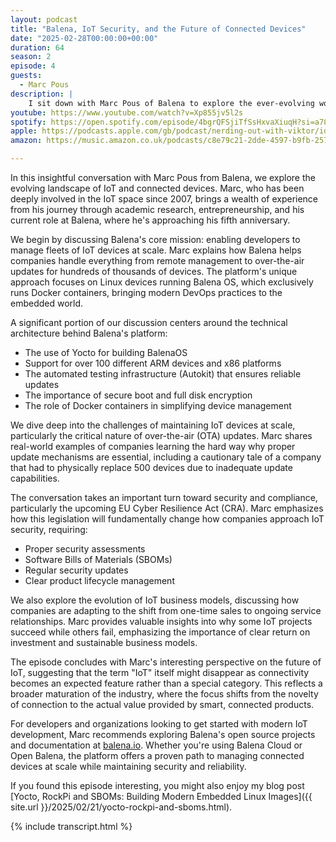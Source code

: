 ```yaml
---
layout: podcast
title: "Balena, IoT Security, and the Future of Connected Devices"
date: "2025-02-28T00:00:00+00:00"
duration: 64
season: 2
episode: 4
guests:
  - Marc Pous
description: |
    I sit down with Marc Pous of Balena to explore the ever-evolving world of IoT, from remote management and fleet updates to security legislation and software bills of materials (SBOMs). Marc reveals how Balena pioneered container-based deployments on devices like Raspberry Pi, explains why over-the-air (OTA) updates are critical for any hardware project, and offers insights into upcoming regulations such as the Cyber Resilience Act (CRA). Discover why IoT is quickly becoming "just connected products," how businesses can adapt to this new era, and why it's time to rethink everything from SD cards to DevOps workflows. Whether you're an IoT veteran or curious about the future of connected tech, this episode offers a deep dive into managing devices at scale and keeping them secure.
youtube: https://www.youtube.com/watch?v=Xp855jv5l2s
spotify: https://open.spotify.com/episode/4bgrQFSjiTfSsHxvaXiuqH?si=a7880386f78348ea
apple: https://podcasts.apple.com/gb/podcast/nerding-out-with-viktor/id1722663295?i=1000696777877
amazon: https://music.amazon.co.uk/podcasts/c8e79c21-2dde-4597-b9fb-257ecbc2bf29/episodes/1d7d74a7-ab87-45be-9edf-f388b38848eb/nerding-out-with-viktor-balena-iot-security-and-the-future-of-connected-devices

---
```


In this insightful conversation with Marc Pous from Balena, we explore the evolving landscape of IoT and connected devices. Marc, who has been deeply involved in the IoT space since 2007, brings a wealth of experience from his journey through academic research, entrepreneurship, and his current role at Balena, where he's approaching his fifth anniversary.

We begin by discussing Balena's core mission: enabling developers to manage fleets of IoT devices at scale. Marc explains how Balena helps companies handle everything from remote management to over-the-air updates for hundreds of thousands of devices. The platform's unique approach focuses on Linux devices running Balena OS, which exclusively runs Docker containers, bringing modern DevOps practices to the embedded world.

A significant portion of our discussion centers around the technical architecture behind Balena's platform:

- The use of Yocto for building BalenaOS
- Support for over 100 different ARM devices and x86 platforms
- The automated testing infrastructure (Autokit) that ensures reliable updates
- The importance of secure boot and full disk encryption
- The role of Docker containers in simplifying device management

We dive deep into the challenges of maintaining IoT devices at scale, particularly the critical nature of over-the-air (OTA) updates. Marc shares real-world examples of companies learning the hard way why proper update mechanisms are essential, including a cautionary tale of a company that had to physically replace 500 devices due to inadequate update capabilities.

The conversation takes an important turn toward security and compliance, particularly the upcoming EU Cyber Resilience Act (CRA). Marc emphasizes how this legislation will fundamentally change how companies approach IoT security, requiring:

- Proper security assessments
- Software Bills of Materials (SBOMs)
- Regular security updates
- Clear product lifecycle management

We also explore the evolution of IoT business models, discussing how companies are adapting to the shift from one-time sales to ongoing service relationships. Marc provides valuable insights into why some IoT projects succeed while others fail, emphasizing the importance of clear return on investment and sustainable business models.

The episode concludes with Marc's interesting perspective on the future of IoT, suggesting that the term "IoT" itself might disappear as connectivity becomes an expected feature rather than a special category. This reflects a broader maturation of the industry, where the focus shifts from the novelty of connection to the actual value provided by smart, connected products.

For developers and organizations looking to get started with modern IoT development, Marc recommends exploring Balena's open source projects and documentation at [balena.io](https://www.balena.io). Whether you're using Balena Cloud or Open Balena, the platform offers a proven path to managing connected devices at scale while maintaining security and reliability.

If you found this episode interesting, you might also enjoy my blog post [Yocto, RockPi and SBOMs: Building Modern Embedded Linux Images]({{ site.url }}/2025/02/21/yocto-rockpi-and-sboms.html).

{% include transcript.html %}
